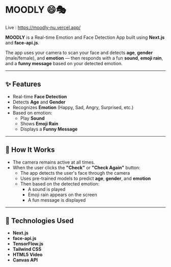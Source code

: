 # MOODLY 😄🎭
Live : https://moodly-nu.vercel.app/

**MOODLY** is a Real-time Emotion and Face Detection App built using **Next.js** and **face-api.js**.

The app uses your camera to scan your face and detects **age**, **gender** (male/female), and **emotion** — then responds with a fun **sound**, **emoji rain**, and a **funny message** based on your detected emotion.

---

## ✨ Features

- Real-time **Face Detection**
- Detects **Age** and **Gender**
- Recognizes **Emotion** (Happy, Sad, Angry, Surprised, etc.)
- Based on emotion:
  - Play **Sound**
  - Shows **Emoji Rain**
  - Displays a **Funny Message**

---

## 🔘 How It Works

- The camera remains active at all times.
- When the user clicks the **"Check"** or **"Check Again"** button:
  - The app detects the user's face through the camera
  - Uses pre-trained models to predict **age**, **gender**, and **emotion**
  - Then based on the detected emotion:
    - A sound is played
    - Emoji rain appears on the screen
    - A fun message is displayed

---

## 🧠 Technologies Used

- **Next.js**
- **face-api.js**
- **TensorFlow.js**
- **Tailwind CSS** 
- **HTML5 Video** 
- **Canvas API** 
